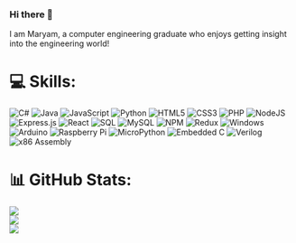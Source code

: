 ### Hi there 👋

I am Maryam, a computer engineering graduate who enjoys getting insight into the engineering world!

# 💻 Skills:
![C#](https://img.shields.io/badge/C%23-%239146FF.svg?style=for-the-badge&logo=c-sharp&logoColor=white)
![Java](https://img.shields.io/badge/java-%23ED8B00.svg?style=for-the-badge&logo=java&logoColor=white) 
![JavaScript](https://img.shields.io/badge/javascript-%23323330.svg?style=for-the-badge&logo=javascript&logoColor=%23F7DF1E) 
![Python](https://img.shields.io/badge/python-%2314354C.svg?style=for-the-badge&logo=python&logoColor=white) 
![HTML5](https://img.shields.io/badge/html5-%23E34F26.svg?style=for-the-badge&logo=html5&logoColor=white) 
![CSS3](https://img.shields.io/badge/css3-%231572B6.svg?style=for-the-badge&logo=css3&logoColor=white) 
![PHP](https://img.shields.io/badge/php-%23777BB4.svg?style=for-the-badge&logo=php&logoColor=white)
![NodeJS](https://img.shields.io/badge/node.js-6DA55F?style=for-the-badge&logo=node.js&logoColor=white) 
![Express.js](https://img.shields.io/badge/express.js-%23404d59.svg?style=for-the-badge&logo=express&logoColor=%2361DAFB) 
![React](https://img.shields.io/badge/react-%2320232a.svg?style=for-the-badge&logo=react&logoColor=%2361DAFB) 
![SQL](https://img.shields.io/badge/SQL-%2307405e.svg?style=for-the-badge&logo=sqlite&logoColor=white) 
![MySQL](https://img.shields.io/badge/mysql-%2300f.svg?style=for-the-badge&logo=mysql&logoColor=white) 
![NPM](https://img.shields.io/badge/NPM-%23000000.svg?style=for-the-badge&logo=npm&logoColor=white) 
![Redux](https://img.shields.io/badge/redux-%23593d88.svg?style=for-the-badge&logo=redux&logoColor=white) 
![Windows](https://img.shields.io/badge/Windows-%230078D6.svg?style=for-the-badge&logo=windows&logoColor=white)
![Arduino](https://img.shields.io/badge/Arduino-%2300979D.svg?style=for-the-badge&logo=arduino&logoColor=white) 
![Raspberry Pi](https://img.shields.io/badge/Raspberry%20Pi-%23C51A4A.svg?style=for-the-badge&logo=raspberry%20pi&logoColor=white)
![MicroPython](https://img.shields.io/badge/MicroPython-%232E5B82.svg?style=for-the-badge&logo=micropython&logoColor=white)
![Embedded C](https://img.shields.io/badge/Embedded_C-%2310811F.svg?style=for-the-badge&logo=C&logoColor=white)
![Verilog](https://img.shields.io/badge/Verilog-%23000000.svg?style=for-the-badge&logo=verilog&logoColor=white)
![x86 Assembly](https://img.shields.io/badge/x86%20Assembly-%231F7A89.svg?style=for-the-badge)

# 📊 GitHub Stats:
![](https://github-readme-stats.vercel.app/api?username=mimalshaikh&hide_border=false&include_all_commits=true&count_private=true)<br/>
![](https://github-readme-streak-stats.herokuapp.com/?user=mimalshaikh&hide_border=false)<br/>
![](https://github-readme-stats.vercel.app/api/top-langs/?username=mimalshaikh&hide_border=false&include_all_commits=true&count_private=true&layout=compact)
